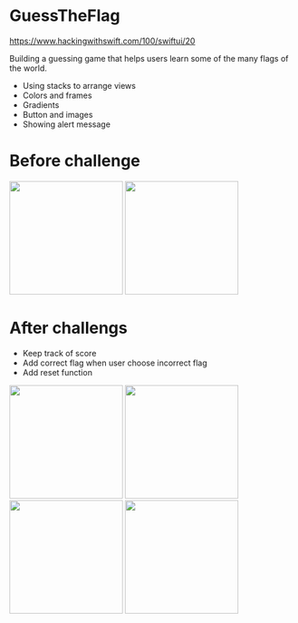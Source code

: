 # GuessTheFlag

https://www.hackingwithswift.com/100/swiftui/20

Building a guessing game that helps users learn some of the many flags of the world.

- Using stacks to arrange views
- Colors and frames
- Gradients
- Button and images
- Showing alert message

# Before challenge

<img src="https://user-images.githubusercontent.com/6526127/210225848-c1097c41-499a-46e1-8a5b-e65503c47239.png" width="200">
<img src="https://user-images.githubusercontent.com/6526127/210225852-1bf3be7b-ac09-49cf-874d-89dba1ff28a8.png" width="200">

# After challengs

- Keep track of score
- Add correct flag when user choose incorrect flag
- Add reset function

<img src="https://user-images.githubusercontent.com/6526127/210225791-3e381890-307b-4ade-8c1a-a5f6783aaaa8.png" width="200">
<img src="https://user-images.githubusercontent.com/6526127/210225806-c18b3906-d894-4fe4-b93b-d932d896eb8d.png" width="200">
<img src="https://user-images.githubusercontent.com/6526127/210225819-537199a7-3b81-4d6a-ac8c-72272f722363.png" width="200">
<img src="https://user-images.githubusercontent.com/6526127/210225832-879a0136-d6be-4d02-a32b-6e396d882acd.png" width="200">
